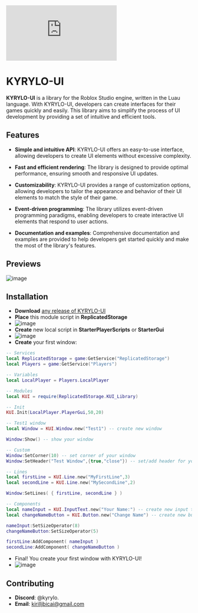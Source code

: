 ![Releases](https://github.com/KIRILLUSHKA123/KYRYLO-UI/edit/main/README.md)

# KYRYLO-UI
**KYRYLO-UI** is a library for the Roblox Studio engine, written in the Luau language. With KYRYLO-UI, developers can create interfaces for their games quickly and easily. This library aims to simplify the process of UI development by providing a set of intuitive and efficient tools.

## Features
* **Simple and intuitive API**: KYRYLO-UI offers an easy-to-use interface, allowing developers to create UI elements without excessive complexity.
  
* **Fast and efficient rendering**: The library is designed to provide optimal performance, ensuring smooth and responsive UI updates.
  
* **Customizability**: KYRYLO-UI provides a range of customization options, allowing developers to tailor the appearance and behavior of their UI elements to match the style of their game.
  
* **Event-driven programming**: The library utilizes event-driven programming paradigms, enabling developers to create interactive UI elements that respond to user actions.
  
* **Documentation and examples**: Comprehensive documentation and examples are provided to help developers get started quickly and make the most of the library's features.

## Previews
![image](https://github.com/KIRILLUSHKA123/KYRYLO-UI/assets/60113306/22cfb44e-2763-41de-bee7-2b8530efdf34)


## Installation
* **Download** <a href="https://github.com/KIRILLUSHKA123/KYRYLO-UI/edit/main/README.md">any release of KYRYLO-UI</a>
* **Place** this module script in **ReplicatedStorage**
* ![image](https://github.com/KIRILLUSHKA123/KYRYLO-UI/assets/60113306/5dc4d278-8f4d-44c0-8152-56d5911cb06b)
* **Create** new local script in **StarterPlayerScripts** or **StarterGui**
* ![image](https://github.com/KIRILLUSHKA123/KYRYLO-UI/assets/60113306/7946c5fe-3348-4ed6-bb1c-74d7933269ce)
* **Create** your first window:
```lua
-- Services
local ReplicatedStorage = game:GetService("ReplicatedStorage")
local Players = game:GetService("Players")

-- Variables
local LocalPlayer = Players.LocalPlayer

-- Modules
local KUI = require(ReplicatedStorage.KUI_Library)

-- Init
KUI.Init(LocalPlayer.PlayerGui,50,20)

-- Test1 window
local Window = KUI.Window.new("Test1") -- create new window

Window:Show() -- show your window

-- Custom
Window:SetCorner(10) -- set corner of your window
Window:SetHeader("Test Window",{true,"close"}) -- set/add header for your window

-- Lines
local firstLine = KUI.Line.new("MyFirstLine",3)
local secondLine = KUI.Line.new("MySecondLine",2)

Window:SetLines( { firstLine, secondLine } )

-- Components
local nameInput = KUI.InputText.new("Your Name:") -- create new input text
local changeNameButton = KUI.Button.new("Change Name") -- create new button

nameInput:SetSizeOperator(8)
changeNameButton:SetSizeOperator(5)

firstLine:AddComponent( nameInput )
secondLine:AddComponent( changeNameButton )
```
* Final! You create your first window with KYRYLO-UI!
* ![image](https://github.com/KIRILLUSHKA123/KYRYLO-UI/assets/60113306/17f8209f-e45b-4f6d-953d-ad60d79f9075)


## Contributing
* **Discord**: @kyrylo.
* **Email**: kirilljbicai@gmail.com

